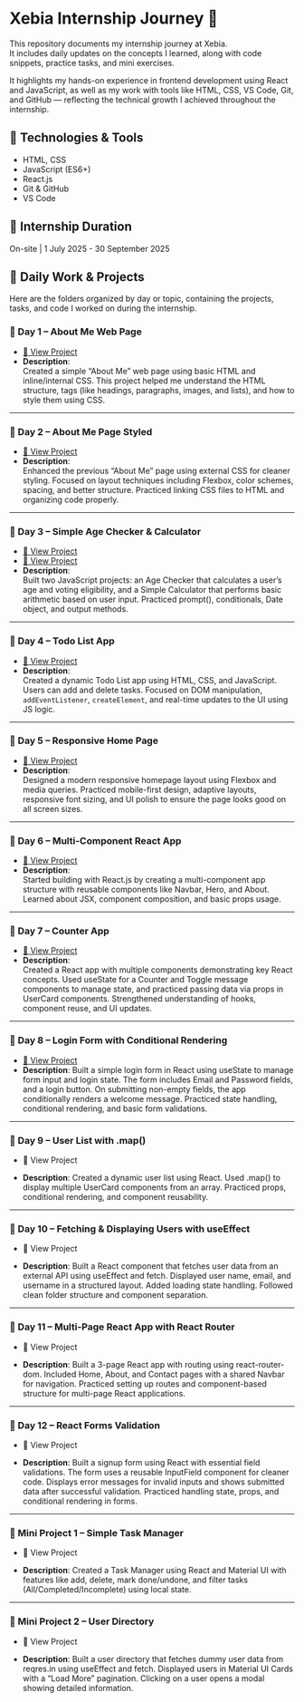 
# Xebia Internship Journey 🚀

This repository documents my internship journey at Xebia.  
It includes daily updates on the concepts I learned, along with code snippets, practice tasks, and mini exercises.

It highlights my hands-on experience in frontend development using React and JavaScript, as well as my work with tools like HTML, CSS, VS Code, Git, and GitHub — reflecting the technical growth I achieved throughout the internship.


## 🔧 Technologies & Tools
- HTML, CSS
- JavaScript (ES6+)
- React.js
- Git & GitHub
- VS Code

## 📅 Internship Duration
On-site  | 1 July 2025 - 30 September 2025 

## 📁 Daily Work & Projects

Here are the folders organized by day or topic, containing the projects, tasks, and code I worked on during the internship.


### 📌 Day 1 – About Me Web Page
- [📘 View Project](./day1-about-me/)
- **Description**:  
  Created a simple “About Me” web page using basic HTML and inline/internal CSS. This project helped me understand the HTML structure, tags (like headings, paragraphs, images, and lists), and how to style them using CSS.

---

### 📌 Day 2 – About Me Page Styled
- [📘 View Project](./day2-about-me-styled/)
- **Description**:  
  Enhanced the previous “About Me” page using external CSS for cleaner styling. Focused on layout techniques including Flexbox, color schemes, spacing, and better structure. Practiced linking CSS files to HTML and organizing code properly.

---

### 📌 Day 3 – Simple Age Checker & Calculator
- [📘 View Project](./day3-age-checker/)
- [📘 View Project](./day3-calculator/)
- **Description**:  
  Built two JavaScript projects: an Age Checker that calculates a user’s age and voting eligibility, and a Simple Calculator that performs basic arithmetic based on user input. Practiced prompt(), conditionals, Date object, and output methods.

---

### 📌 Day 4 – Todo List App
- [📘 View Project](./day4-todo-app/)
- **Description**:  
  Created a dynamic Todo List app using HTML, CSS, and JavaScript. Users can add and delete tasks. Focused on DOM manipulation, `addEventListener`, `createElement`, and real-time updates to the UI using JS logic.

---

### 📌 Day 5 – Responsive Home Page
- [📘 View Project](./day5-homepage-responsive/)
- **Description**:  
  Designed a modern responsive homepage layout using Flexbox and media queries. Practiced mobile-first design, adaptive layouts, responsive font sizing, and UI polish to ensure the page looks good on all screen sizes.

---

### 📌 Day 6 – Multi-Component React App
- [📘 View Project](./day6-multi-component-app/)
- **Description**:  
 Started building with React.js by creating a multi-component app structure with reusable components like Navbar, Hero, and About. Learned about JSX, component composition, and basic props usage.
---

### 📌 Day 7 – Counter App
- [📘 View Project](./day7-counter-app/)
- **Description**:  
 Created a React app with multiple components demonstrating key React concepts. Used useState for a Counter and Toggle message components to manage state, and practiced passing data via props in UserCard components. Strengthened understanding of hooks, component reuse, and UI updates.
---

### 📌 Day 8 – Login Form with Conditional Rendering
- [📘 View Project](./day8)
- **Description**:
Built a simple login form in React using useState to manage form input and login state. The form includes Email and Password fields, and a login button. On submitting non-empty fields, the app conditionally renders a welcome message. Practiced state handling, conditional rendering, and basic form validations.
---

### 📌 Day 9 – User List with .map()
- 📘 View Project

- **Description**:
Created a dynamic user list using React. Used .map() to display multiple UserCard components from an array. Practiced props, conditional rendering, and component reusability.
---

### 📌 Day 10 – Fetching & Displaying Users with useEffect
- 📘 View Project

- **Description**:
Built a React component that fetches user data from an external API using useEffect and fetch. Displayed user name, email, and username in a structured layout. Added loading state handling. Followed clean folder structure and component separation.
---

### 📌 Day 11 – Multi-Page React App with React Router
- 📘 View Project

- **Description**:
Built a 3-page React app with routing using react-router-dom. Included Home, About, and Contact pages with a shared Navbar for navigation. Practiced setting up routes and component-based structure for multi-page React applications.
---

### 📌 Day 12 – React Forms Validation
- 📘 View Project

- **Description**:
Built a signup form using React with essential field validations. The form uses a reusable InputField component for cleaner code. Displays error messages for invalid inputs and shows submitted data after successful validation. Practiced handling state, props, and conditional rendering in forms.
---

### 📌 Mini Project 1 – Simple Task Manager
- 📘 View Project

- **Description**:
Created a Task Manager using React and Material UI with features like add, delete, mark done/undone, and filter tasks (All/Completed/Incomplete) using local state.
---

### 📌 Mini Project 2 – User Directory
- 📘 View Project

- **Description**:
Built a user directory that fetches dummy user data from reqres.in using useEffect and fetch. Displayed users in Material UI Cards with a “Load More” pagination. Clicking on a user opens a modal showing detailed information.








 





